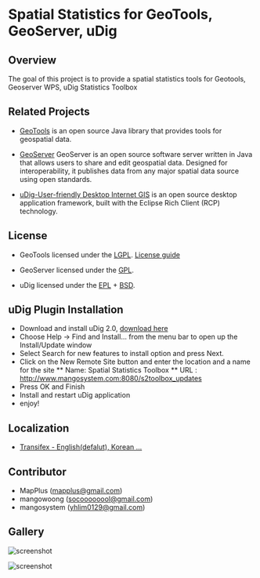 # Spatial Statistics for GeoTools, GeoServer, uDig

## Overview
The goal of this project is to provide a spatial statistics tools for Geotools, Geoserver WPS, uDig Statistics Toolbox
 
## Related Projects

* [GeoTools](http://geotools.org) is an open source Java library that provides tools for geospatial data. 

* [GeoServer](http://geoserver.org) GeoServer is an open source software server written in Java that 
allows users to share and edit geospatial data. Designed for interoperability, it publishes data from 
any major spatial data source using open standards.

* [uDig-User-friendly Desktop Internet GIS](http://locationtech.org/projects/technology.udig) is an open source desktop application framework, built with the Eclipse Rich Client (RCP) technology.

## License

* GeoTools licensed under the [LGPL](http://www.gnu.org/licenses/lgpl.html). [License guide](http://docs.geotools.org/latest/userguide/welcome/license.html)

* GeoServer licensed under the [GPL](http://www.gnu.org/licenses/old-licenses/gpl-2.0.html).

* uDig licensed under the [EPL](http://www.eclipse.org/legal/epl-v10.html) + [BSD](http://udig.refractions.net/files/bsd3-v10.html).

## uDig Plugin Installation
* Download and install uDig 2.0, [download here](http://udig.refractions.net/download/unstable)
* Choose Help -> Find and Install... from the menu bar to open up the Install/Update window
* Select Search for new features to install option and press Next.
* Click on the New Remote Site button and enter the location and a name for the site
** Name: Spatial Statistics Toolbox
** URL : http://www.mangosystem.com:8080/s2toolbox_updates
* Press OK and Finish
* Install and restart uDig application
* enjoy!

## Localization
* [Transifex - English(defalut), Korean ...](https://www.transifex.com/projects/p/ss-rd/)

## Contributor
* MapPlus (mapplus@gmail.com)
* mangowoong (socoooooool@gmail.com)
* mangosystem (yhlim0129@gmail.com)

## Gallery

![screenshot](https://github.com/MapPlus/spatial_statistics_for_geotools_udig/blob/master/docs/images/udig_processing_toolbox.png?width=800)


![screenshot](https://github.com/MapPlus/spatial_statistics_for_geotools_udig/blob/master/docs/images/geoserver_wps_request.png?width=800)
